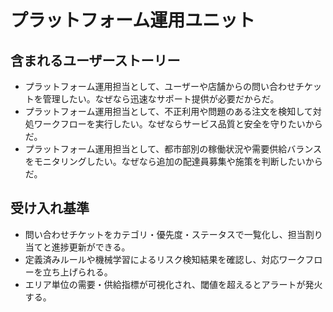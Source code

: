 # プラットフォーム運用ユニット

## 含まれるユーザーストーリー
- プラットフォーム運用担当として、ユーザーや店舗からの問い合わせチケットを管理したい。なぜなら迅速なサポート提供が必要だからだ。
- プラットフォーム運用担当として、不正利用や問題のある注文を検知して対処ワークフローを実行したい。なぜならサービス品質と安全を守りたいからだ。
- プラットフォーム運用担当として、都市部別の稼働状況や需要供給バランスをモニタリングしたい。なぜなら追加の配達員募集や施策を判断したいからだ。

## 受け入れ基準
- 問い合わせチケットをカテゴリ・優先度・ステータスで一覧化し、担当割り当てと進捗更新ができる。
- 定義済みルールや機械学習によるリスク検知結果を確認し、対応ワークフローを立ち上げられる。
- エリア単位の需要・供給指標が可視化され、閾値を超えるとアラートが発火する。
